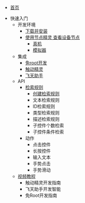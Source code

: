 * [首页]()
- 快速入门
  - 开发环境
    - [下载并安装](/stand/tools.md#1)
    - [使用节点精灵 查看设备节点](/stand/tools.md#2)
        - [真机](/stand/tools.md#2)
        - [模拟器](/stand/tools.md#2)
  - 集成
    - [免root开发](/stand/dev.md)
    - [触动精灵](/stand/dev.md)
    - [飞天助手](/stand/dev.md)
  - API
    - [检索规则](/api/rule.md)
      - [创建检索规则](/api/rule.md#1)
      - 文本检索规则
      - ID检索规则
      - 类型检索规则
      - 描述检索规则
      - 子控件个数检索
      - 子控件条件检索
    - 动作
      - 点击控件
      - 长按控件
      - 输入文本
      - 手势点击
      - 手势滑动
  - [视频教程](custom-navbar.md)
    - 触动精灵开发指南
    - 飞天助手开发智能
    - 免Root开发指南
